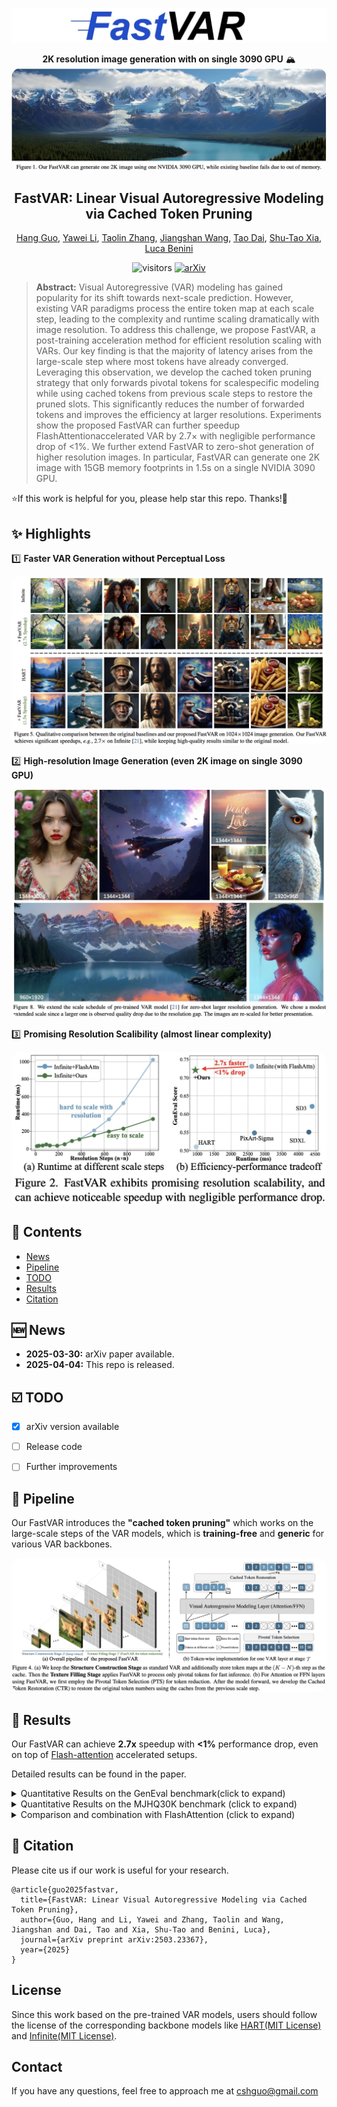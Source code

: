 <p align="center">
    <img src="assets/logo.jpg" width="700">
</p>

<div align="center">

**2K resolution image generation with on single 3090 GPU** 🏔️
<img src="assets/teaser.jpg" style="border-radius: 15px">

<h2>
FastVAR: Linear Visual Autoregressive Modeling via Cached Token Pruning
</h2>

[Hang Guo](https://csguoh.github.io/), [Yawei Li](https://yaweili.bitbucket.io/), [Taolin Zhang](https://github.com/taolinzhang),  [Jiangshan Wang](https://scholar.google.com.hk/citations?user=HoKoCv0AAAAJ&hl=zh-CN&oi=ao), [Tao Dai](https://scholar.google.com.hk/citations?user=MqJNdaAAAAAJ&hl=zh-CN&oi=ao), [Shu-Tao Xia](https://scholar.google.com.hk/citations?hl=zh-CN&user=koAXTXgAAAAJ), [Luca Benini](https://ee.ethz.ch/the-department/people-a-z/person-detail.luca-benini.html)

![visitors](https://visitor-badge.laobi.icu/badge?page_id=cshguo.FastVAR)
[![arXiv](https://img.shields.io/badge/arXiv-2503.23367-b31b1b.svg)](https://arxiv.org/pdf/2503.23367)

</div>

> **Abstract:**  Visual Autoregressive (VAR) modeling has gained popularity for its shift towards next-scale prediction. However, existing VAR paradigms process the entire token map at each scale step, leading to the complexity and runtime scaling dramatically with image resolution. To address this challenge, we propose FastVAR, a post-training acceleration method for efficient resolution scaling with VARs. Our key finding is that the majority of latency arises from the large-scale step where most tokens have already converged. Leveraging this observation, we develop the cached token pruning strategy that only forwards pivotal tokens for scalespecific modeling while using cached tokens from previous scale steps to restore the pruned slots. This significantly reduces the number of forwarded tokens and improves the efficiency at larger resolutions. Experiments show the proposed FastVAR can further speedup FlashAttentionaccelerated VAR by 2.7× with negligible performance drop of <1%. We further extend FastVAR to zero-shot generation of higher resolution images. In particular, FastVAR can generate one 2K image with 15GB memory footprints in 1.5s on a single NVIDIA 3090 GPU. 



⭐If this work is helpful for you, please help star this repo. Thanks!🤗

## ✨ Highlights


1️⃣ **Faster VAR Generation without Perceptual Loss** 

<p align="center">
    <img src="assets/visual.jpg" style="border-radius: 15px">
</p>

2️⃣ **High-resolution Image Generation (even 2K image on single 3090 GPU)**

<p align="center">
    <img src="assets/high_resolution.jpg" style="border-radius: 15px">
</p>


3️⃣ **Promising Resolution Scalibility (almost linear complexity)** 

<p align="center">
    <img src="assets/efficiency.jpg" width="600" style="border-radius: 15px">
</p>


## 📑 Contents

- [News](#news)
- [Pipeline](#pipeline)
- [TODO](#todo)
- [Results](#results)
- [Citation](#cite)

## <a name="news"></a> 🆕 News

- **2025-03-30:** arXiv paper available.
- **2025-04-04:** This repo is released.


## <a name="todo"></a> ☑️ TODO

- [x] arXiv version available 
- [ ] Release code
- [ ] Further improvements


## <a name="pipeline"></a> 👀 Pipeline

Our FastVAR introduces the **"cached token pruning"** which works on the large-scale steps of the VAR models, which is **training-free** and **generic** for various VAR backbones.

<p align="center">
    <img src="assets/pipeline.jpg" style="border-radius: 15px">
</p>


## <a name="results"></a> 🥇 Results

Our FastVAR can achieve **2.7x** speedup with **<1%** performance drop, even on top of [Flash-attention](https://arxiv.org/abs/2205.14135) accelerated setups. 

Detailed results can be found in the paper.

<details>
<summary>Quantitative Results on the GenEval benchmark(click to expand)</summary>

<p align="center">
  <img width="900" src="assets/results.jpg">
</p>
</details>


<details>
<summary>Quantitative Results on the MJHQ30K benchmark (click to expand)</summary>

<p align="center">
  <img width="500" src="assets/results2.jpg">
</p>
</details>


<details>
<summary>Comparison and combination with FlashAttention (click to expand)</summary>

<p align="center">
  <img width="500" src="assets/flash_attn.jpg">
</p>
</details>



## <a name="cite"></a> 🥰 Citation

Please cite us if our work is useful for your research.

```
@article{guo2025fastvar,
  title={FastVAR: Linear Visual Autoregressive Modeling via Cached Token Pruning},
  author={Guo, Hang and Li, Yawei and Zhang, Taolin and Wang, Jiangshan and Dai, Tao and Xia, Shu-Tao and Benini, Luca},
  journal={arXiv preprint arXiv:2503.23367},
  year={2025}
}
```

## License

Since this work based on the pre-trained VAR models, users should follow the license of the corresponding backbone models like [HART(MIT License)](https://github.com/mit-han-lab/hart) and [Infinite(MIT License)](https://github.com/FoundationVision/Infinity?tab=readme-ov-file). 


## Contact

If you have any questions, feel free to approach me at cshguo@gmail.com


